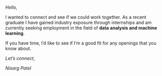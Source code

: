 
_Hello,_

I wanted to connect and see if we could work together. As a recent graduate I have gained industry exposure through internships and am currently seeking employment in the field of **data analysis and machine learning**. 

If you have time, I’d like to see if I’m a good fit for any openings that you know about.

_Let’s connect,_ 

_Nisarg Patel_



